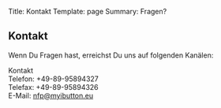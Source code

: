 Title: Kontakt
Template: page
Summary: Fragen?


## Kontakt

Wenn Du Fragen hast, erreichst Du uns auf folgenden Kanälen:

Kontakt  
Telefon: +49-89-95894327  
Telefax: +49-89-95894326  
E-Mail: nfp@myibutton.eu  
